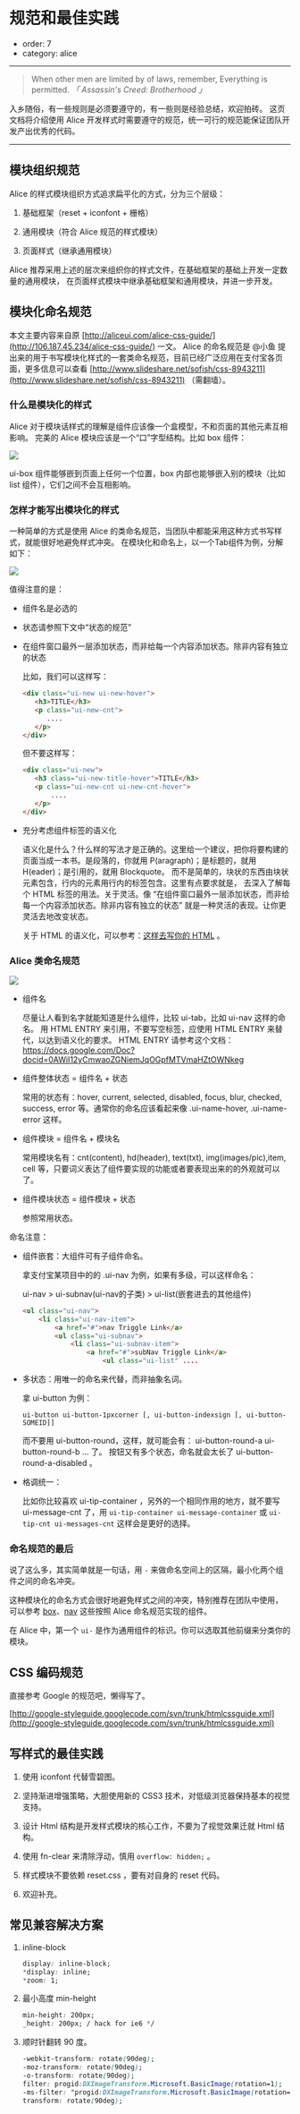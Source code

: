 # 规范和最佳实践

- order: 7
- category: alice

---

> When other men are limited by of laws, remember, Everything is permitted. 
*「 Assassin's Creed: Brotherhood 」*

入乡随俗，有一些规则是必须要遵守的，有一些则是经验总结，欢迎拍砖。
这页文档将介绍使用 Alice 开发样式时需要遵守的规范，统一可行的规范能保证团队开发产出优秀的代码。

---

## 模块组织规范

Alice 的样式模块组织方式追求扁平化的方式，分为三个层级：

1. 基础框架（reset + iconfont + 栅格）

2. 通用模块（符合 Alice 规范的样式模块）

3. 页面样式（继承通用模块）

Alice 推荐采用上述的层次来组织你的样式文件，在基础框架的基础上开发一定数量的通用模块，
在页面样式模块中继承基础框架和通用模块，并进一步开发。

## 模块化命名规范

本文主要内容来自原 [http://aliceui.com/alice-css-guide/](http://106.187.45.234/alice-css-guide/) 一文。
Alice 的命名规范是 @小鱼 提出来的用于书写模块化样式的一套类命名规范，目前已经广泛应用在支付宝各页面，更多信息可以查看 [http://www.slideshare.net/sofish/css-8943211](http://www.slideshare.net/sofish/css-8943211) （需翻墙）。

### 什么是模块化的样式

Alice 对于模块话样式的理解是组件应该像一个盒模型，不和页面的其他元素互相影响。
完美的 Alice 模块应该是一个“口”字型结构。比如 box 组件：

![](https://raw.github.com/slowhost/upload/1362842084975/box.png)

ui-box 组件能够嵌到页面上任何一个位置，box 内部也能够嵌入别的模块（比如 list 组件），它们之间不会互相影响。

### 怎样才能写出模块化的样式

一种简单的方式是使用 Alice 的类命名规范，当团队中都能采用这种方式书写样式，就能很好地避免样式冲突。
在模块化和命名上，以一个Tab组件为例，分解如下：

![](https://raw.github.com/slowhost/upload/1362844273297/222.jpg)

值得注意的是：

- 组件名是必选的
- 状态请参照下文中“状态的规范”
- 在组件窗口最外一层添加状态，而非给每一个内容添加状态。除非内容有独立的状态

    比如，我们可以这样写：

    ```html
    <div class="ui-new ui-new-hover">
       <h3>TITLE</h3>
       <p class="ui-new-cnt">
          ....
       </p>
    </div>
    ```

    但不要这样写：

    ```html
    <div class="ui-new">
       <h3 class="ui-new-title-hover">TITLE</h3>
       <p class="ui-new-cnt ui-new-cnt-hover">
           ....
       </p>
    </div>
    ```


- 充分考虑组件标签的语义化

    语义化是什么？什么样的写法才是正确的。这里给一个建议，把你将要构建的页面当成一本书。是段落的，你就用 P(aragraph)；是标题的，就用 H(eader)；是引用的，就用 Blockquote。
    而不是简单的，块状的东西由块状元素包含，行内的元素用行内的标签包含。这里有点要求就是， 去深入了解每个 HTML 标签的用法。关于灵活。像 “在组件窗口最外一层添加状态，而非给每一个内容添加状态。除非内容有独立的状态” 就是一种灵活的表现。让你更灵活去地改变状态。

    关于 HTML 的语义化，可以参考：[这样去写你的 HTML](http://sofish.de/1688) 。


### Alice 类命名规范

![](http://aliceui.com/images/alice-css-guide/dcbzbj8j_35c92sj7fs_b.png)

- 组件名

    尽量让人看到名字就能知道是什么组件，比较 ui-tab，比如 ui-nav 这样的命名。
    用 HTML ENTRY 来引用，不要写空标签，应使用 HTML ENTRY 来替代，以达到语义化的要求。
    HTML ENTRY 请参考这个文档：https://docs.google.com/Doc?docid=0AWiI12yCmwaoZGNiemJqOGpfMTVmaHZtOWNkeg
    
- 组件整体状态 = 组件名 + 状态

    常用的状态有：hover, current, selected, disabled, focus, blur, checked, success, error 等。通常你的命名应该看起来像 .ui-name-hover, .ui-name-error 这样。
    
- 组件模块 = 组件名 + 模块名

    常用模块名有：cnt(content), hd(header), text(txt), img(images/pic),item, cell 等，只要词义表达了组件要实现的功能或者要表现出来的的外观就可以了。
    
- 组件模块状态 = 组件模块 + 状态

    参照常用状态。

命名注意：
    
- 组件嵌套：大组件可有子组件命名。

    拿支付宝某项目中的的 .ui-nav 为例，如果有多级，可以这样命名：

    ui-nav > ui-subnav(ui-nav的子类) > ui-list(嵌套进去的其他组件)

    ```html
    <ul class="ui-nav">
        <li class="ui-nav-item">
            <a href="#">nav Triggle Link</a>
            <ul class="ui-subnav">
                <li class="ui-subnav-item">
                    <a href="#">subNav Triggle Link</a>
                        <ul class="ui-list" ....
    ```

    
- 多状态：用唯一的命名来代替，而非抽象名词。

    拿 ui-button 为例：

    ```
    ui-button ui-button-1pxcorner [, ui-button-indexsign [, ui-button-SOMEID]]
    ```

    而不要用 ui-button-round，这样，就可能会有： ui-button-round-a ui-button-round-b … 了。
    按钮又有多个状态，命名就会太长了 ui-button-round-a-disabled 。
    
- 格调统一：

    比如你比较喜欢 ui-tip-container ，另外的一个相同作用的地方，就不要写 ui-message-cnt 了，用 `ui-tip-container ui-message-container` 或 `ui-tip-cnt ui-messages-cnt` 这样会是更好的选择。

### 命名规范的最后

说了这么多，其实简单就是一句话，用 `-` 来做命名空间上的区隔，最小化两个组件之间的命名冲突。

这种模块化的命名方式会很好地避免样式之间的冲突，特别推荐在团队中使用，
可以参考 [box](http://aliceui.org/box/)、[nav](http://aliceui.org/nav/) 这些按照 Alice 命名规范实现的组件。

在 Alice 中，第一个 `ui-` 是作为通用组件的标识。你可以选取其他前缀来分类你的模块。

## CSS 编码规范

直接参考 Google 的规范吧，懒得写了。

[http://google-styleguide.googlecode.com/svn/trunk/htmlcssguide.xml](http://google-styleguide.googlecode.com/svn/trunk/htmlcssguide.xml)

## 写样式的最佳实践

1. 使用 iconfont 代替雪碧图。

2. 坚持渐进增强策略，大胆使用新的 CSS3 技术，对低级浏览器保持基本的视觉支持。

3. 设计 Html 结构是开发样式模块的核心工作，不要为了视觉效果迁就 Html 结构。

4. 使用 fn-clear 来清除浮动，慎用 `overflow: hidden;` 。

5. 样式模块不要依赖 reset.css ，要有对自身的 reset 代码。

6. 欢迎补充。


## 常见兼容解决方案

1. inline-block

    ```css
    display: inline-block;
    *display: inline;
    *zoom: 1;
    ```

2. 最小高度 min-height

    ```css
    min-height: 200px;
    _height: 200px; / hack for ie6 */
    ```

3. 顺时针翻转 90 度。

    ```css
    -webkit-transform: rotate(90deg);
    -moz-transform: rotate(90deg);
    -o-transform: rotate(90deg);
    filter: progid:DXImageTransform.Microsoft.BasicImage(rotation=1);
    -ms-filter: "progid:DXImageTransform.Microsoft.BasicImage(rotation=1)";
    transform: rotate(90deg);
    ```
